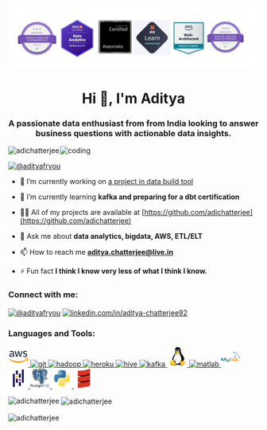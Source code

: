 ![logo](https://github.com/adichatterjee/adichatterjee/blob/main/Github_Banner.jpg)
<h1 align="center">Hi 👋, I'm Aditya</h1>
<h3 align="center">A passionate data enthusiast from from India looking to answer business questions with actionable data insights.</h3>
<img align="right" alt="coding" width="400" src="https://media4.giphy.com/media/qgQUggAC3Pfv687qPC/giphy.gif">

<p align="left"> <img src="https://komarev.com/ghpvc/?username=adichatterjee&label=Profile%20views&color=0e75b6&style=flat" alt="adichatterjee" /> </p>

<p align="left"> <a href="https://twitter.com/@adityafryou" target="blank"><img src="https://img.shields.io/twitter/follow/@adityafryou?logo=twitter&style=for-the-badge" alt="@adityafryou" /></a> </p>

- 🔭 I’m currently working on [a project in data build tool](https://github.com/adichatterjee/dbt-code)

- 🌱 I’m currently learning **kafka and preparing for a dbt certification**

- 👨‍💻 All of my projects are available at [https://github.com/adichatterjee](https://github.com/adichatterjee)

- 💬 Ask me about **data analytics, bigdata, AWS, ETL/ELT**

- 📫 How to reach me **aditya.chatterjee@live.in**

- ⚡ Fun fact **I think I know very less of what I think I know.**

<h3 align="left">Connect with me:</h3>
<p align="left">
<a href="https://twitter.com/@adityafryou" target="blank"><img align="center" src="https://raw.githubusercontent.com/rahuldkjain/github-profile-readme-generator/master/src/images/icons/Social/twitter.svg" alt="@adityafryou" height="30" width="40" /></a>
<a href="https://www.linkedin.com/in/aditya-chatterjee92/" target="blank"><img align="center" src="https://raw.githubusercontent.com/rahuldkjain/github-profile-readme-generator/master/src/images/icons/Social/linked-in-alt.svg" alt="linkedin.com/in/aditya-chatterjee92" height="30" width="40" /></a>
</p>

<h3 align="left">Languages and Tools:</h3>
<p align="left"> <a href="https://aws.amazon.com" target="_blank" rel="noreferrer"> <img src="https://raw.githubusercontent.com/devicons/devicon/master/icons/amazonwebservices/amazonwebservices-original-wordmark.svg" alt="aws" width="40" height="40"/> </a> <a href="https://git-scm.com/" target="_blank" rel="noreferrer"> <img src="https://www.vectorlogo.zone/logos/git-scm/git-scm-icon.svg" alt="git" width="40" height="40"/> </a> <a href="https://hadoop.apache.org/" target="_blank" rel="noreferrer"> <img src="https://www.vectorlogo.zone/logos/apache_hadoop/apache_hadoop-icon.svg" alt="hadoop" width="40" height="40"/> </a> <a href="https://heroku.com" target="_blank" rel="noreferrer"> <img src="https://www.vectorlogo.zone/logos/heroku/heroku-icon.svg" alt="heroku" width="40" height="40"/> </a> <a href="https://hive.apache.org/" target="_blank" rel="noreferrer"> <img src="https://www.vectorlogo.zone/logos/apache_hive/apache_hive-icon.svg" alt="hive" width="40" height="40"/> </a> <a href="https://kafka.apache.org/" target="_blank" rel="noreferrer"> <img src="https://svn.apache.org/repos/asf/kafka/site/logos/originals/png/WIDE%20-%20White%20on%20Transparent.png" alt="kafka" width="40" height="40"/> </a> <a href="https://www.linux.org/" target="_blank" rel="noreferrer"> <img src="https://raw.githubusercontent.com/devicons/devicon/master/icons/linux/linux-original.svg" alt="linux" width="40" height="40"/> </a> <a href="https://www.mathworks.com/" target="_blank" rel="noreferrer"> <img src="https://upload.wikimedia.org/wikipedia/commons/2/21/Matlab_Logo.png" alt="matlab" width="40" height="40"/> </a> <a href="https://www.mysql.com/" target="_blank" rel="noreferrer"> <img src="https://raw.githubusercontent.com/devicons/devicon/master/icons/mysql/mysql-original-wordmark.svg" alt="mysql" width="40" height="40"/> </a> <a href="https://pandas.pydata.org/" target="_blank" rel="noreferrer"> <img src="https://raw.githubusercontent.com/devicons/devicon/2ae2a900d2f041da66e950e4d48052658d850630/icons/pandas/pandas-original.svg" alt="pandas" width="40" height="40"/> </a> <a href="https://www.postgresql.org" target="_blank" rel="noreferrer"> <img src="https://raw.githubusercontent.com/devicons/devicon/master/icons/postgresql/postgresql-original-wordmark.svg" alt="postgresql" width="40" height="40"/> </a> <a href="https://www.python.org" target="_blank" rel="noreferrer"> <img src="https://raw.githubusercontent.com/devicons/devicon/master/icons/python/python-original.svg" alt="python" width="40" height="40"/> </a> <a href="https://www.scala-lang.org" target="_blank" rel="noreferrer"> <img src="https://raw.githubusercontent.com/devicons/devicon/master/icons/scala/scala-original.svg" alt="scala" width="40" height="40"/> </a> </p>

<p><img align="left" src="https://github-readme-stats.vercel.app/api/top-langs?username=adichatterjee&show_icons=true&locale=en&layout=compact" alt="adichatterjee" /></p>

<p>&nbsp;<img align="center" src="https://github-readme-stats.vercel.app/api?username=adichatterjee&show_icons=true&locale=en" alt="adichatterjee" /></p>

<p><img align="center" src="https://github-readme-streak-stats.herokuapp.com/?user=adichatterjee&" alt="adichatterjee" /></p>

